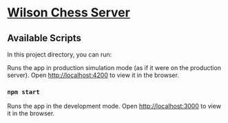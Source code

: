 # [Wilson Chess Server](https://nanwar.ca)

## Available Scripts
In this project directory, you can run:

Runs the app in production simulation mode (as if it were on the production server).
Open [http://localhost:4200](http://localhost:4200) to view it in the browser.<br />

### `npm start`

Runs the app in the development mode.
Open [http://localhost:3000](http://localhost:3000) to view it in the browser.<br />
